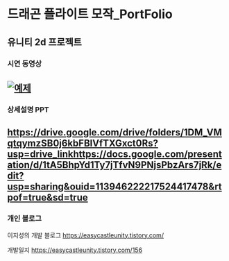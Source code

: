 # 드래곤 플라이트 모작_PortFolio
## 유니티 2d 프로젝트 
### 시연 동영상 

[![예제](http://img.youtube.com/vi/rPlqIg31sL4/0.jpg)](https://youtu.be/rPlqIg31sL4?t=0s) 
---------
### 상세설명 PPT
[<https://drive.google.com/drive/folders/1DM_VMqtqymzSB0j6kbFBlVfTXGxct0Rs?usp=drive_link>](https://docs.google.com/presentation/d/1tA5BhpYd1Ty7jTfvN9PNjsPbzArs7jRk/edit?usp=sharing&ouid=113946222217524417478&rtpof=true&sd=true)https://docs.google.com/presentation/d/1tA5BhpYd1Ty7jTfvN9PNjsPbzArs7jRk/edit?usp=sharing&ouid=113946222217524417478&rtpof=true&sd=true
---------
### 개인 블로그 
이지성의 개발 블로그 
<https://easycastleunity.tistory.com/>

개발일지 
<https://easycastleunity.tistory.com/156>


